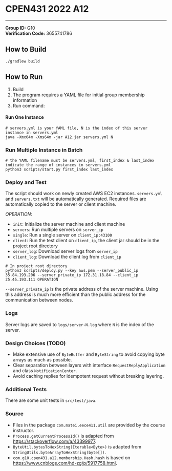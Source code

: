 # CPEN431 2022 A12

---
**Group ID:** G10 <br />
**Verification Code:** 3655741786 <br />


## How to Build
```shell
./gradlew build
```

## How to Run
1. Build
2. The program requires a YAML file for initial group membership information
3. Run command:
#### Run One Instance
```shell
# servers.yml is your YAML file, N is the index of this server instance in servers.yml
java -Xmx64m -Xms64m -jar A12.jar servers.yml N
```

### Run Multiple Instance in Batch
```shell
# the YAML filename must be servers.yml, first_index & last_index indicate the range of instances in servers.yml
python3 scripts/start.py first_index last_index
```

### Deploy and Test
The script should work on newly created AWS EC2 instances.
`servers.yml` and `servers.txt` will be automatically generated.
Required files are automatically copied to the server or client machine.

*OPERATION*:
- `init`: Initialize the server machine and client machine
- `servers`: Run multiple servers on `server_ip`
- `single`: Run a single server on `client_ip:43100`
- `client`: Run the test client on `client_ip`, the client jar should be in the project root directory
- `server_log`: Download server logs from `server_ip`
- `client_log`: Download the client log from `client_ip`

```shell
# In project root directory
python3 scripts/deploy.py --key aws.pem --server_public_ip 35.84.193.206 --server_private_ip 172.31.18.84 --client_ip 25.45.193.111 OPERATION
```
`--server_private_ip` is the private address of the server machine. Using this address is much more efficient than the 
public address for the communication between nodes.


### Logs
Server logs are saved to `logs/server-N.log` where `N` is the index of the server.

### Design Choices (TODO)
- Make extensive use of `ByteBuffer` and `ByteString` to avoid copying byte arrays as much as possible.
- Clear separation between layers with interface `RequestReplyApplication` and class `NotificationCenter`.
- Avoid caching replies for idempotent request without breaking layering.

### Additional Tests
There are some unit tests in `src/test/java`.

### Source
- Files in the package `com.matei.eece411.util` are provided by the course instructor.
- `Process.getCurrentProcessId()` is adapted from https://stackoverflow.com/a/43399977.
- `ByteUtil.bytesToHexString(Iterable<Byte>)` is adapted from `StringUtils.byteArrayToHexString(byte[])`.
- `com.g10.cpen431.a12.membership.Hash.hash` is based on https://www.cnblogs.com/hd-zg/p/5917758.html.
